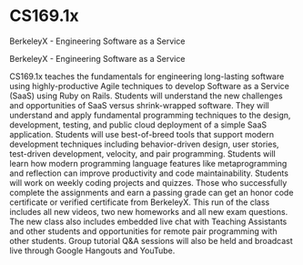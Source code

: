CS169.1x
========

BerkeleyX - Engineering Software as a Service

BerkeleyX - Engineering Software as a Service

CS169.1x teaches the fundamentals for engineering long-lasting software using highly-productive Agile techniques to develop Software as a Service (SaaS) using Ruby on Rails. Students will understand the new challenges and opportunities of SaaS versus shrink-wrapped software. They will understand and apply fundamental programming techniques to the design, development, testing, and public cloud deployment of a simple SaaS application. Students will use best-of-breed tools that support modern development techniques including behavior-driven design, user stories, test-driven development, velocity, and pair programming. Students will learn how modern programming language features like metaprogramming and reflection can improve productivity and code maintainability. Students will work on weekly coding projects and quizzes. Those who successfully complete the assignments and earn a passing grade can get an honor code certificate or verified certificate from BerkeleyX. This run of the class includes all new videos, two new homeworks and all new exam questions.  The new class also includes embedded live chat with Teaching Assistants and other students and opportunities for remote pair programming with other students.  Group tutorial Q&A sessions will also be held and broadcast live through Google Hangouts and YouTube.
